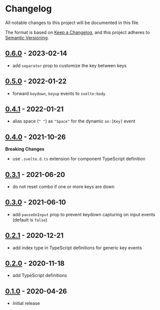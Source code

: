 # Changelog

All notable changes to this project will be documented in this file.

The format is based on [Keep a Changelog](https://keepachangelog.com/en/1.0.0/),
and this project adheres to [Semantic Versioning](https://semver.org/spec/v2.0.0.html).

## [0.6.0](https://github.com/metonym/svelte-keydown/releases/tag/v0.6.0) - 2023-02-14

- add `separator` prop to customize the key between keys

## [0.5.0](https://github.com/metonym/svelte-keydown/releases/tag/v0.5.0) - 2022-01-22

- forward `keydown`, `keyup` events to `svelte:body`

## [0.4.1](https://github.com/metonym/svelte-keydown/releases/tag/v0.4.1) - 2022-01-21

- alias space (`" "`) as `"Space"` for the dynamic `on:[Key]` event

## [0.4.0](https://github.com/metonym/svelte-keydown/releases/tag/v0.4.0) - 2021-10-26

**Breaking Changes**

- use `.svelte.d.ts` extension for component TypeScript definition

## [0.3.1](https://github.com/metonym/svelte-keydown/releases/tag/v0.3.1) - 2021-06-20

- do not reset combo if one or more keys are down

## [0.3.0](https://github.com/metonym/svelte-keydown/releases/tag/v0.3.0) - 2021-06-10

- add `pauseOnInput` prop to prevent keydown capturing on input events (default is `false`)

## [0.2.1](https://github.com/metonym/svelte-keydown/releases/tag/v0.2.1) - 2020-12-21

- add index type in TypeScript definitions for generic key events

## [0.2.0](https://github.com/metonym/svelte-keydown/releases/tag/v0.2.0) - 2020-11-18

- add TypeScript definitions

## [0.1.0](https://github.com/metonym/svelte-keydown/releases/tag/v0.1.0) - 2020-04-26

- Initial release
